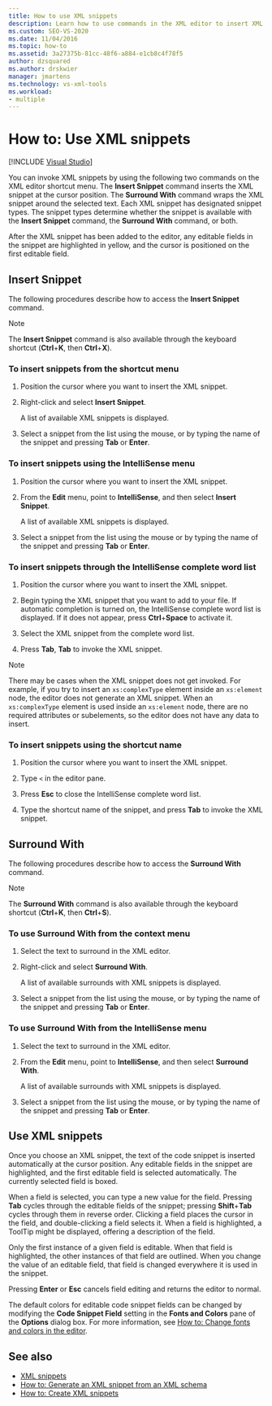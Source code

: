```yaml
---
title: How to use XML snippets
description: Learn how to use commands in the XML editor to insert XML snippets or to wrap an XML snippet around selected text.
ms.custom: SEO-VS-2020
ms.date: 11/04/2016
ms.topic: how-to
ms.assetid: 3a27375b-81cc-48f6-a884-e1cb8c4f78f5
author: dzsquared
ms.author: drskwier
manager: jmartens
ms.technology: vs-xml-tools
ms.workload:
- multiple
---
```

# How to: Use XML snippets

 [!INCLUDE [Visual Studio](~/includes/applies-to-version/vs-windows-only.md)]

You can invoke XML snippets by using the following two commands on the XML editor shortcut menu. The **Insert Snippet** command inserts the XML snippet at the cursor position. The **Surround With** command wraps the XML snippet around the selected text. Each XML snippet has designated snippet types. The snippet types determine whether the snippet is available with the **Insert Snippet** command, the **Surround With** command, or both.

After the XML snippet has been added to the editor, any editable fields in the snippet are highlighted in yellow, and the cursor is positioned on the first editable field.

## Insert Snippet

The following procedures describe how to access the **Insert Snippet** command.

> [!NOTE]
> The **Insert Snippet** command is also available through the keyboard shortcut (**Ctrl**+**K**, then **Ctrl**+**X**).

### To insert snippets from the shortcut menu

1. Position the cursor where you want to insert the XML snippet.

2. Right-click and select **Insert Snippet**.

   A list of available XML snippets is displayed.

3. Select a snippet from the list using the mouse, or by typing the name of the snippet and pressing **Tab** or **Enter**.

### To insert snippets using the IntelliSense menu

1. Position the cursor where you want to insert the XML snippet.

2. From the **Edit** menu, point to **IntelliSense**, and then select **Insert Snippet**.

   A list of available XML snippets is displayed.

3. Select a snippet from the list using the mouse or by typing the name of the snippet and pressing **Tab** or **Enter**.

### To insert snippets through the IntelliSense complete word list

1. Position the cursor where you want to insert the XML snippet.

2. Begin typing the XML snippet that you want to add to your file. If automatic completion is turned on, the IntelliSense complete word list is displayed. If it does not appear, press **Ctrl**+**Space** to activate it.

3. Select the XML snippet from the complete word list.

4. Press **Tab**, **Tab** to invoke the XML snippet.

> [!NOTE]
> There may be cases when the XML snippet does not get invoked. For example, if you try to insert an `xs:complexType` element inside an `xs:element` node, the editor does not generate an XML snippet. When an `xs:complexType` element is used inside an `xs:element` node, there are no required attributes or subelements, so the editor does not have any data to insert.

### To insert snippets using the shortcut name

1. Position the cursor where you want to insert the XML snippet.

2. Type `<` in the editor pane.

3. Press **Esc** to close the IntelliSense complete word list.

4. Type the shortcut name of the snippet, and press **Tab** to invoke the XML snippet.

## Surround With

The following procedures describe how to access the **Surround With** command.

> [!NOTE]
> The **Surround With** command is also available through the keyboard shortcut (**Ctrl**+**K**, then **Ctrl**+**S**).

### To use Surround With from the context menu

1. Select the text to surround in the XML editor.

2. Right-click and select **Surround With**.

   A list of available surrounds with XML snippets is displayed.

3. Select a snippet from the list using the mouse, or by typing the name of the snippet and pressing **Tab** or **Enter**.

### To use Surround With from the IntelliSense menu

1. Select the text to surround in the XML editor.

2. From the **Edit** menu, point to **IntelliSense**, and then select **Surround With**.

   A list of available surrounds with XML snippets is displayed.

3. Select a snippet from the list using the mouse, or by typing the name of the snippet and pressing **Tab** or **Enter**.

## Use XML snippets

Once you choose an XML snippet, the text of the code snippet is inserted automatically at the cursor position. Any editable fields in the snippet are highlighted, and the first editable field is selected automatically. The currently selected field is boxed.

When a field is selected, you can type a new value for the field. Pressing **Tab** cycles through the editable fields of the snippet; pressing **Shift**+**Tab** cycles through them in reverse order. Clicking a field places the cursor in the field, and double-clicking a field selects it. When a field is highlighted, a ToolTip might be displayed, offering a description of the field.

Only the first instance of a given field is editable. When that field is highlighted, the other instances of that field are outlined. When you change the value of an editable field, that field is changed everywhere it is used in the snippet.

Pressing **Enter** or **Esc** cancels field editing and returns the editor to normal.

The default colors for editable code snippet fields can be changed by modifying the **Code Snippet Field** setting in the **Fonts and Colors** pane of the **Options** dialog box. For more information, see [How to: Change fonts and colors in the editor](../ide/reference/how-to-change-fonts-and-colors-in-the-editor.md).

## See also

- [XML snippets](../xml-tools/xml-snippets.md)
- [How to: Generate an XML snippet from an XML schema](../xml-tools/how-to-generate-an-xml-snippet-from-an-xml-schema.md)
- [How to: Create XML snippets](../xml-tools/how-to-create-xml-snippets.md)
